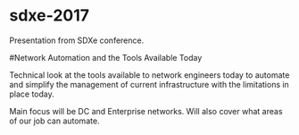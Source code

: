 # sdxe-2017
Presentation from SDXe conference. 

#Network Automation and the Tools Available Today

Technical look at the tools available to network engineers today to automate and simplify the management of current infrastructure with the limitations in place today. 

Main focus will be DC and Enterprise networks. Will also cover what areas of our job can automate.
